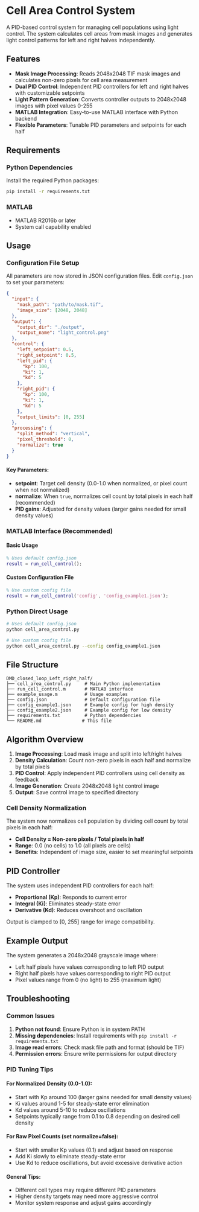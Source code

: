 # Cell Area Control System

A PID-based control system for managing cell populations using light control. The system calculates cell areas from mask images and generates light control patterns for left and right halves independently.

## Features

- **Mask Image Processing**: Reads 2048x2048 TIF mask images and calculates non-zero pixels for cell area measurement
- **Dual PID Control**: Independent PID controllers for left and right halves with customizable setpoints
- **Light Pattern Generation**: Converts controller outputs to 2048x2048 images with pixel values 0-255
- **MATLAB Integration**: Easy-to-use MATLAB interface with Python backend
- **Flexible Parameters**: Tunable PID parameters and setpoints for each half

## Requirements

### Python Dependencies
Install the required Python packages:
```bash
pip install -r requirements.txt
```

### MATLAB
- MATLAB R2016b or later
- System call capability enabled

## Usage

### Configuration File Setup

All parameters are now stored in JSON configuration files. Edit `config.json` to set your parameters:

```json
{
  "input": {
    "mask_path": "path/to/mask.tif",
    "image_size": [2048, 2048]
  },
  "output": {
    "output_dir": "./output",
    "output_name": "light_control.png"
  },
  "control": {
    "left_setpoint": 0.5,
    "right_setpoint": 0.5,
    "left_pid": {
      "kp": 100,
      "ki": 1,
      "kd": 5
    },
    "right_pid": {
      "kp": 100,
      "ki": 1,
      "kd": 5
    },
    "output_limits": [0, 255]
  },
  "processing": {
    "split_method": "vertical",
    "pixel_threshold": 0,
    "normalize": true
  }
}
```

#### Key Parameters:
- **setpoint**: Target cell density (0.0-1.0 when normalized, or pixel count when not normalized)
- **normalize**: When `true`, normalizes cell count by total pixels in each half (recommended)
- **PID gains**: Adjusted for density values (larger gains needed for small density values)

### MATLAB Interface (Recommended)

#### Basic Usage
```matlab
% Uses default config.json
result = run_cell_control();
```

#### Custom Configuration File
```matlab
% Use custom config file
result = run_cell_control('config', 'config_example1.json');
```

### Python Direct Usage

```bash
# Uses default config.json
python cell_area_control.py

# Use custom config file
python cell_area_control.py --config config_example1.json
```

## File Structure

```
DMD_closed_loop_Left_right_half/
├── cell_area_control.py     # Main Python implementation
├── run_cell_control.m       # MATLAB interface
├── example_usage.m          # Usage examples
├── config.json              # Default configuration file
├── config_example1.json     # Example config for high density
├── config_example2.json     # Example config for low density
├── requirements.txt         # Python dependencies
└── README.md               # This file
```

## Algorithm Overview

1. **Image Processing**: Load mask image and split into left/right halves
2. **Density Calculation**: Count non-zero pixels in each half and normalize by total pixels
3. **PID Control**: Apply independent PID controllers using cell density as feedback
4. **Image Generation**: Create 2048x2048 light control image
5. **Output**: Save control image to specified directory

### Cell Density Normalization

The system now normalizes cell population by dividing cell count by total pixels in each half:
- **Cell Density = Non-zero pixels / Total pixels in half**
- **Range**: 0.0 (no cells) to 1.0 (all pixels are cells)
- **Benefits**: Independent of image size, easier to set meaningful setpoints

## PID Controller

The system uses independent PID controllers for each half:
- **Proportional (Kp)**: Responds to current error
- **Integral (Ki)**: Eliminates steady-state error
- **Derivative (Kd)**: Reduces overshoot and oscillation

Output is clamped to [0, 255] range for image compatibility.

## Example Output

The system generates a 2048x2048 grayscale image where:
- Left half pixels have values corresponding to left PID output
- Right half pixels have values corresponding to right PID output
- Pixel values range from 0 (no light) to 255 (maximum light)

## Troubleshooting

### Common Issues

1. **Python not found**: Ensure Python is in system PATH
2. **Missing dependencies**: Install requirements with `pip install -r requirements.txt`
3. **Image read errors**: Check mask file path and format (should be TIF)
4. **Permission errors**: Ensure write permissions for output directory

### PID Tuning Tips

#### For Normalized Density (0.0-1.0):
- Start with Kp around 100 (larger gains needed for small density values)
- Ki values around 1-5 for steady-state error elimination
- Kd values around 5-10 to reduce oscillations
- Setpoints typically range from 0.1 to 0.8 depending on desired cell density

#### For Raw Pixel Counts (set normalize=false):
- Start with smaller Kp values (0.1) and adjust based on response
- Add Ki slowly to eliminate steady-state error
- Use Kd to reduce oscillations, but avoid excessive derivative action

#### General Tips:
- Different cell types may require different PID parameters
- Higher density targets may need more aggressive control
- Monitor system response and adjust gains accordingly